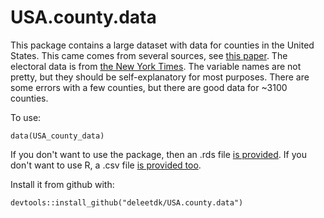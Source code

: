 # USA.county.data

This package contains a large dataset with data for counties in the United States. This came comes from several sources, see [this paper](https://openpsych.net/paper/12). The electoral data is from [the New York Times](http://www.nytimes.com/elections/results/president). The variable names are not pretty, but they should be self-explanatory for most purposes. There are some errors with a few counties, but there are good data for ~3100 counties.

To use:

```{r}
data(USA_county_data)
```

If you don't want to use the package, then an .rds file [is provided](https://github.com/Deleetdk/USA.county.data/tree/master/inst/ext). If you don't want to use R, a .csv file [is provided too](https://github.com/Deleetdk/USA.county.data/tree/master/inst/ext).

Install it from github with:
  
```{r}
devtools::install_github("deleetdk/USA.county.data")
```
